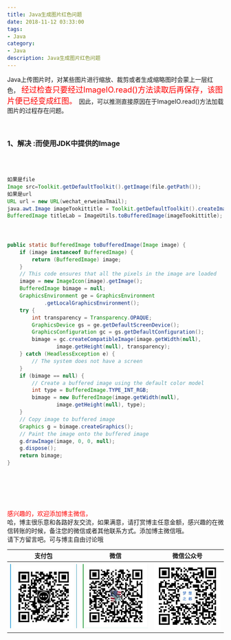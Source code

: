 ```yaml
---
title: Java生成图片红色问题
date: 2018-11-12 03:33:00
tags: 
- Java
category: 
- Java
description: Java生成图片红色问题
---
```

<!-- image url 
https://raw.githubusercontent.com/HealerJean/HealerJean.github.io/master/blogImages
　　首行缩进
<font color="red">  </font>

<font  color="red" size="4">   </font>


<font size="4">   </font>
-->



Java上传图片时，对某些图片进行缩放、裁剪或者生成缩略图时会蒙上一层红色，<font  color="red" size="4">  经过检查只要经过ImageIO.read()方法读取后再保存，该图片便已经变成红图。 </font>因此，可以推测直接原因在于ImageIO.read()方法加载图片的过程存在问题。

 
### 1、解决 :而使用JDK中提供的Image
<br/>

```java

如果是file
Image src=Toolkit.getDefaultToolkit().getImage(file.getPath()); 
如果是url
URL url = new URL(wechat_erweimaTmail);
java.awt.Image imageTookittitle = Toolkit.getDefaultToolkit().createImage(url);
BufferedImage titleLab = ImageUtils.toBufferedImage(imageTookittitle);



public static BufferedImage toBufferedImage(Image image) {
    if (image instanceof BufferedImage) {
        return (BufferedImage) image;
    }
    // This code ensures that all the pixels in the image are loaded
    image = new ImageIcon(image).getImage();
    BufferedImage bimage = null;
    GraphicsEnvironment ge = GraphicsEnvironment
            .getLocalGraphicsEnvironment();
    try {
        int transparency = Transparency.OPAQUE;
        GraphicsDevice gs = ge.getDefaultScreenDevice();
        GraphicsConfiguration gc = gs.getDefaultConfiguration();
        bimage = gc.createCompatibleImage(image.getWidth(null),
                image.getHeight(null), transparency);
    } catch (HeadlessException e) {
        // The system does not have a screen
    }
    if (bimage == null) {
        // Create a buffered image using the default color model
        int type = BufferedImage.TYPE_INT_RGB;
        bimage = new BufferedImage(image.getWidth(null),
                image.getHeight(null), type);
    }
    // Copy image to buffered image
    Graphics g = bimage.createGraphics();
    // Paint the image onto the buffered image
    g.drawImage(image, 0, 0, null);
    g.dispose();
    return bimage;
}



```










<br/><br/><br/><br/>
<font color="red"> 感兴趣的，欢迎添加博主微信， </font><br/>
哈，博主很乐意和各路好友交流，如果满意，请打赏博主任意金额，感兴趣的在微信转账的时候，备注您的微信或者其他联系方式。添加博主微信哦。
<br/>
请下方留言吧。可与博主自由讨论哦

|支付包 | 微信|微信公众号|
|:-------:|:-------:|:------:|
|![支付宝](https://raw.githubusercontent.com/HealerJean/HealerJean.github.io/master/assets/img/tctip/alpay.jpg) | ![微信](https://raw.githubusercontent.com/HealerJean/HealerJean.github.io/master/assets/img/tctip/weixin.jpg)|![微信公众号](https://raw.githubusercontent.com/HealerJean/HealerJean.github.io/master/assets/img/my/qrcode_for_gh_a23c07a2da9e_258.jpg)|




<!-- Gitalk 评论 start  -->

<link rel="stylesheet" href="https://unpkg.com/gitalk/dist/gitalk.css">
<script src="https://unpkg.com/gitalk@latest/dist/gitalk.min.js"></script> 
<div id="gitalk-container"></div>    
 <script type="text/javascript">
    var gitalk = new Gitalk({
		clientID: `1d164cd85549874d0e3a`,
		clientSecret: `527c3d223d1e6608953e835b547061037d140355`,
		repo: `HealerJean.github.io`,
		owner: 'HealerJean',
		admin: ['HealerJean'],
		id: 'UrT3A4cLY5hXaosH',
    });
    gitalk.render('gitalk-container');
</script> 

<!-- Gitalk end -->

